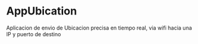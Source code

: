 # AppUbication
Aplicacion de envio de Ubicacion precisa en tiempo real, via wifi hacia una IP y puerto de destino
